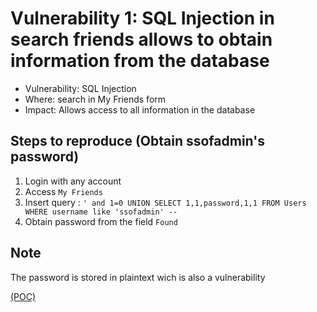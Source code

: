 # Vulnerability 1: SQL Injection in search friends allows to obtain information from the database

- Vulnerability: SQL Injection
- Where: search in My Friends form
- Impact: Allows access to all information in the database

## Steps to reproduce (Obtain ssofadmin's password)
	
1. Login with any account
2. Access `My Friends`
3. Insert query : `' and 1=0 UNION SELECT 1,1,password,1,1 FROM Users WHERE username like 'ssofadmin' -- `
4. Obtain password from the field `Found`

## Note 

The password is stored in plaintext wich is also a vulnerability

[(POC)](vuln1.py)
